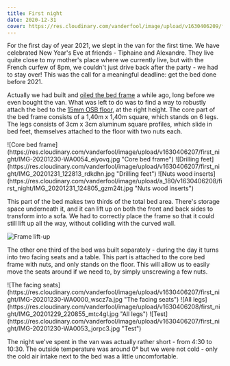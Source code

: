 ```yaml
---
title: First night
date: 2020-12-31
cover: https://res.cloudinary.com/vanderfool/image/upload/v1630406209/first_night/IMG_20210101_043826_qrzjns.jpg
---
```


For the first day of year 2021, we slept in the van for the first time.
We have celebrated New Year's Eve at friends - Tiphaine and Alexandre.
They live quite close to my mother's place where we currently live, but with the French curfew of 8pm, we couldn't just drive back after the party - we had to stay over!
This was the call for a meaningful deadline: get the bed done before 2021.

Actually we had built and [oiled the bed frame](/post/oiling-the-bed.md) a while ago, long before we even bought the van.
What was left to do was to find a way to robustly attach the bed to the [15mm OSB floor](/post/floor.md), at the right height.
The core part of the bed frame consists of a 1,40m x 1,40m square, which stands on 6 legs.
The legs consists of 3cm x 3cm aluminum square profiles, which slide in bed feet, themselves attached to the floor with two nuts each.

<div class="row-image">
![Core bed frame](https://res.cloudinary.com/vanderfool/image/upload/v1630406207/first_night/IMG-20201230-WA0054_eiyovq.jpg "Core bed frame")
![Drilling feet](https://res.cloudinary.com/vanderfool/image/upload/v1630406207/first_night/IMG_20201231_122813_rdkdhn.jpg "Drilling feet")
![Nuts wood inserts](https://res.cloudinary.com/vanderfool/image/upload/a_180/v1630406208/first_night/IMG_20201231_124805_gzm24t.jpg "Nuts wood inserts")
</div>

This part of the bed makes two thirds of the total bed area.
There's storage space underneath it, and it can lift up on both the front and back sides to transform into a sofa.
We had to correctly place the frame so that it could still lift up all the way, without colliding with the curved wall.

![Frame lift-up](https://res.cloudinary.com/vanderfool/image/upload/v1630406207/first_night/IMG-20201230-WA0055_h6hjod.jpg "Frame lift-up")

The other one third of the bed was built separately - during the day it turns into two facing seats and a table.
This part is attached to the core bed frame with nuts, and only stands on the floor.
This will allow us to easily move the seats around if we need to, by simply unscrewing a few nuts.

<div class="row-image">
![The facing seats](https://res.cloudinary.com/vanderfool/image/upload/v1630406207/first_night/IMG-20201230-WA0000_wscz7a.jpg "The facing seats")
![All legs](https://res.cloudinary.com/vanderfool/image/upload/v1630406208/first_night/IMG_20201229_220855_mtc4gl.jpg "All legs")
![Test](https://res.cloudinary.com/vanderfool/image/upload/v1630406207/first_night/IMG-20201230-WA0053_jorpc3.jpg "Test")
</div>

The night we've spent in the van was actually rather short - from 4:30 to 10:30.
The outside temperature was around 0° but we were not cold - only the cold air intake next to the bed was a little uncomfortable.

